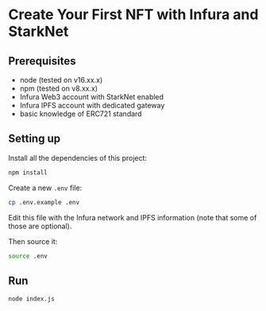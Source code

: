 # Create Your First NFT with Infura and StarkNet

## Prerequisites

- node (tested on v16.xx.x)
- npm (tested on v8.xx.x)
- Infura Web3 account with StarkNet enabled
- Infura IPFS account with dedicated gateway
- basic knowledge of ERC721 standard

## Setting up

Install all the dependencies of this project:

```bash
npm install
```

Create a new `.env` file:

```bash
cp .env.example .env
```

Edit this file with the Infura network and IPFS information (note that some of those are optional).

Then source it:

```bash
source .env
```

## Run

```bash
node index.js
```
